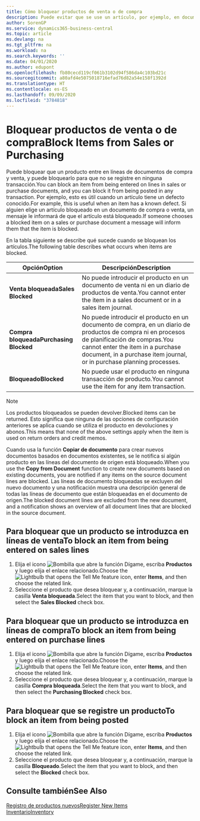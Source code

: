 ```yaml
---
title: Cómo bloquear productos de venta o de compra
description: Puede evitar que se use un artículo, por ejemplo, en documentos de compra o venta.
author: SorenGP
ms.service: dynamics365-business-central
ms.topic: article
ms.devlang: na
ms.tgt_pltfrm: na
ms.workload: na
ms.search.keywords: ''
ms.date: 04/01/2020
ms.author: edupont
ms.openlocfilehash: fb80cecd119cf061b3102d94f586da4c103bd21c
ms.sourcegitcommit: a80afd4e5075018716efad76d82a54e158f1392d
ms.translationtype: HT
ms.contentlocale: es-ES
ms.lasthandoff: 09/09/2020
ms.locfileid: "3784818"
---
```

# <a name="block-items-from-sales-or-purchasing"></a><span data-ttu-id="5e727-103">Bloquear productos de venta o de compra</span><span class="sxs-lookup"><span data-stu-id="5e727-103">Block Items from Sales or Purchasing</span></span>
<span data-ttu-id="5e727-104">Puede bloquear que un producto entre en líneas de documentos de compra y venta, y puede bloquearlo para que no se registre en ninguna transacción.</span><span class="sxs-lookup"><span data-stu-id="5e727-104">You can block an item from being entered on lines in sales or purchase documents, and you can block it from being posted in any transaction.</span></span> <span data-ttu-id="5e727-105">Por ejemplo, esto es útil cuando un artículo tiene un defecto conocido.</span><span class="sxs-lookup"><span data-stu-id="5e727-105">For example, this is useful when an item has a known defect.</span></span> <span data-ttu-id="5e727-106">Si alguien elige un artículo bloqueado en un documento de compra o venta, un mensaje le informará de que el artículo está bloqueado.</span><span class="sxs-lookup"><span data-stu-id="5e727-106">If someone chooses a blocked item on a sales or purchase document a message will inform them that the item is blocked.</span></span>

<span data-ttu-id="5e727-107">En la tabla siguiente se describe qué sucede cuando se bloquean los artículos.</span><span class="sxs-lookup"><span data-stu-id="5e727-107">The following table describes what occurs when items are blocked.</span></span>  

|<span data-ttu-id="5e727-108">Opción</span><span class="sxs-lookup"><span data-stu-id="5e727-108">Option</span></span>|<span data-ttu-id="5e727-109">Descripción</span><span class="sxs-lookup"><span data-stu-id="5e727-109">Description</span></span>|  
|--------------------|------------|  
|<span data-ttu-id="5e727-110">**Venta bloqueada**</span><span class="sxs-lookup"><span data-stu-id="5e727-110">**Sales Blocked**</span></span>|<span data-ttu-id="5e727-111">No puede introducir el producto en un documento de venta ni en un diario de productos de venta.</span><span class="sxs-lookup"><span data-stu-id="5e727-111">You cannot enter the item in a sales document or in a sales item journal.</span></span>|  
|<span data-ttu-id="5e727-112">**Compra bloqueada**</span><span class="sxs-lookup"><span data-stu-id="5e727-112">**Purchasing Blocked**</span></span>|<span data-ttu-id="5e727-113">No puede introducir el producto en un documento de compra, en un diario de productos de compra ni en procesos de planificación de compras.</span><span class="sxs-lookup"><span data-stu-id="5e727-113">You cannot enter the item in a purchase document, in a purchase item journal, or in purchase planning processes.</span></span>|  
|<span data-ttu-id="5e727-114">**Bloqueado**</span><span class="sxs-lookup"><span data-stu-id="5e727-114">**Blocked**</span></span>|<span data-ttu-id="5e727-115">No puede usar el producto en ninguna transacción de producto.</span><span class="sxs-lookup"><span data-stu-id="5e727-115">You cannot use the item for any item transaction.</span></span>|  

> [!NOTE]
> <span data-ttu-id="5e727-116">Los productos bloqueados se pueden devolver.</span><span class="sxs-lookup"><span data-stu-id="5e727-116">Blocked items can be returned.</span></span> <span data-ttu-id="5e727-117">Esto significa que ninguna de las opciones de configuración anteriores se aplica cuando se utiliza el producto en devoluciones y abonos.</span><span class="sxs-lookup"><span data-stu-id="5e727-117">This means that none of the above settings apply when the item is used on return orders and credit memos.</span></span>

<span data-ttu-id="5e727-118">Cuando usa la función **Copiar de documento** para crear nuevos documentos basados en documentos existentes, se le notifica si algún producto en las líneas del documento de origen está bloqueado.</span><span class="sxs-lookup"><span data-stu-id="5e727-118">When you use the **Copy from Document** function to create new documents based on existing documents, you are notified if any items on the source document lines are blocked.</span></span> <span data-ttu-id="5e727-119">Las líneas de documento bloqueadas se excluyen del nuevo documento y una notificación muestra una descripción general de todas las líneas de documento que están bloqueadas en el documento de origen.</span><span class="sxs-lookup"><span data-stu-id="5e727-119">The blocked document lines are excluded from the new document, and a notification shows an overview of all document lines that are blocked in the source document.</span></span>

## <a name="to-block-an-item-from-being-entered-on-sales-lines"></a><span data-ttu-id="5e727-120">Para bloquear que un producto se introduzca en líneas de venta</span><span class="sxs-lookup"><span data-stu-id="5e727-120">To block an item from being entered on sales lines</span></span>  
1.  <span data-ttu-id="5e727-121">Elija el icono ![Bombilla que abre la función Dígame](media/ui-search/search_small.png "Dígame qué desea hacer"), escriba **Productos** y luego elija el enlace relacionado.</span><span class="sxs-lookup"><span data-stu-id="5e727-121">Choose the ![Lightbulb that opens the Tell Me feature](media/ui-search/search_small.png "Tell me what you want to do") icon, enter **Items**, and then choose the related link.</span></span>  
2.  <span data-ttu-id="5e727-122">Seleccione el producto que desea bloquear y, a continuación, marque la casilla **Venta bloqueada**.</span><span class="sxs-lookup"><span data-stu-id="5e727-122">Select the item that you want to block, and then select the **Sales Blocked** check box.</span></span>  

## <a name="to-block-an-item-from-being-entered-on-purchase-lines"></a><span data-ttu-id="5e727-123">Para bloquear que un producto se introduzca en líneas de compra</span><span class="sxs-lookup"><span data-stu-id="5e727-123">To block an item from being entered on purchase lines</span></span>  
1.  <span data-ttu-id="5e727-124">Elija el icono ![Bombilla que abre la función Dígame](media/ui-search/search_small.png "Dígame qué desea hacer"), escriba **Productos** y luego elija el enlace relacionado.</span><span class="sxs-lookup"><span data-stu-id="5e727-124">Choose the ![Lightbulb that opens the Tell Me feature](media/ui-search/search_small.png "Tell me what you want to do") icon, enter **Items**, and then choose the related link.</span></span>  
2.  <span data-ttu-id="5e727-125">Seleccione el producto que desea bloquear y, a continuación, marque la casilla **Compra bloqueada**.</span><span class="sxs-lookup"><span data-stu-id="5e727-125">Select the item that you want to block, and then select the **Purchasing Blocked** check box.</span></span>  

## <a name="to-block-an-item-from-being-posted"></a><span data-ttu-id="5e727-126">Para bloquear que se registre un producto</span><span class="sxs-lookup"><span data-stu-id="5e727-126">To block an item from being posted</span></span>
1. <span data-ttu-id="5e727-127">Elija el icono ![Bombilla que abre la función Dígame](media/ui-search/search_small.png "Dígame qué desea hacer"), escriba **Productos** y luego elija el enlace relacionado.</span><span class="sxs-lookup"><span data-stu-id="5e727-127">Choose the ![Lightbulb that opens the Tell Me feature](media/ui-search/search_small.png "Tell me what you want to do") icon, enter **Items**, and then choose the related link.</span></span>
2. <span data-ttu-id="5e727-128">Seleccione el producto que desea bloquear y, a continuación, marque la casilla **Bloqueado**.</span><span class="sxs-lookup"><span data-stu-id="5e727-128">Select the item that you want to block, and then select the **Blocked** check box.</span></span>

## <a name="see-also"></a><span data-ttu-id="5e727-129">Consulte también</span><span class="sxs-lookup"><span data-stu-id="5e727-129">See Also</span></span>  
[<span data-ttu-id="5e727-130">Registro de productos nuevos</span><span class="sxs-lookup"><span data-stu-id="5e727-130">Register New Items</span></span>](inventory-how-register-new-items.md)  
[<span data-ttu-id="5e727-131">Inventario</span><span class="sxs-lookup"><span data-stu-id="5e727-131">Inventory</span></span>](inventory-manage-inventory.md)  
